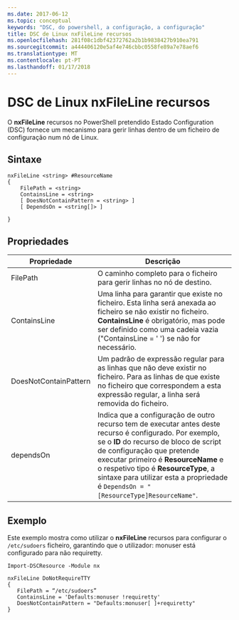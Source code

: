 ```yaml
---
ms.date: 2017-06-12
ms.topic: conceptual
keywords: "DSC, do powershell, a configuração, a configuração"
title: DSC de Linux nxFileLine recursos
ms.openlocfilehash: 281f08c1dbf42372762a2b1b9838427b910ea791
ms.sourcegitcommit: a444406120e5af4e746cbbc0558fe89a7e78aef6
ms.translationtype: MT
ms.contentlocale: pt-PT
ms.lasthandoff: 01/17/2018
---
```

# <a name="dsc-for-linux-nxfileline-resource"></a>DSC de Linux nxFileLine recursos

O **nxFileLine** recursos no PowerShell pretendido Estado Configuration (DSC) fornece um mecanismo para gerir linhas dentro de um ficheiro de configuração num nó de Linux.

## <a name="syntax"></a>Sintaxe

```
nxFileLine <string> #ResourceName
{
    FilePath = <string>
    ContainsLine = <string>
    [ DoesNotContainPattern = <string> ]
    [ DependsOn = <string[]> ]

}
```

## <a name="properties"></a>Propriedades

|  Propriedade |  Descrição | 
|---|---|
| FilePath| O caminho completo para o ficheiro para gerir linhas no nó de destino.| 
| ContainsLine| Uma linha para garantir que existe no ficheiro. Esta linha será anexada ao ficheiro se não existir no ficheiro. **ContainsLine** é obrigatório, mas pode ser definido como uma cadeia vazia ("ContainsLine = ' ') se não for necessário.| 
| DoesNotContainPattern| Um padrão de expressão regular para as linhas que não deve existir no ficheiro. Para as linhas de que existe no ficheiro que correspondem a esta expressão regular, a linha será removida do ficheiro.| 
| dependsOn | Indica que a configuração de outro recurso tem de executar antes deste recurso é configurado. Por exemplo, se o **ID** do recurso de bloco de script de configuração que pretende executar primeiro é **ResourceName** e o respetivo tipo é **ResourceType**, a sintaxe para utilizar esta a propriedade é `DependsOn = "[ResourceType]ResourceName"`.| 

## <a name="example"></a>Exemplo

Este exemplo mostra como utilizar o **nxFileLine** recursos para configurar o `/etc/sudoers` ficheiro, garantindo que o utilizador: monuser está configurado para não requiretty.

```
Import-DSCResource -Module nx 

nxFileLine DoNotRequireTTY
{
   FilePath = “/etc/sudoers”
   ContainsLine = 'Defaults:monuser !requiretty'
   DoesNotContainPattern = "Defaults:monuser[ ]+requiretty"
} 
```

